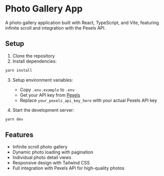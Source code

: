 # Photo Gallery App

A photo gallery application built with React, TypeScript, and Vite, featuring infinite scroll and integration with the Pexels API.

## Setup

1. Clone the repository
2. Install dependencies:
```bash
yarn install
```

3. Setup environment variables:
   - Copy `.env.example` to `.env`
   - Get your API key from [Pexels](https://www.pexels.com/api/)
   - Replace `your_pexels_api_key_here` with your actual Pexels API key

4. Start the development server:
```bash
yarn dev
```

## Features

- Infinite scroll photo gallery
- Dynamic photo loading with pagination
- Individual photo detail views
- Responsive design with Tailwind CSS
- Full integration with Pexels API for high-quality photos
